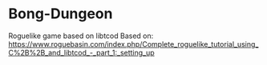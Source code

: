 # Bong-Dungeon
Roguelike game based on libtcod
Based on: https://www.roguebasin.com/index.php/Complete_roguelike_tutorial_using_C%2B%2B_and_libtcod_-_part_1:_setting_up
